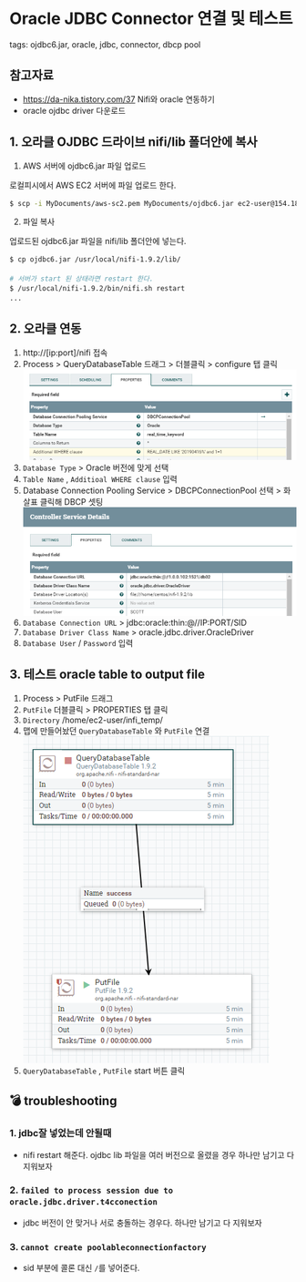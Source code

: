 # Oracle JDBC Connector 연결 및 테스트

tags: ojdbc6.jar, oracle, jdbc, connector, dbcp pool

## 참고자료
- https://da-nika.tistory.com/37  Nifi와 oracle 연동하기
- oracle ojdbc driver 다운로드

## 1. 오라클 OJDBC 드라이브 nifi/lib 폴더안에 복사
    
1. AWS 서버에 ojdbc6.jar 파일 업로드

로컬피시에서 AWS EC2 서버에 파일 업로드 한다. 
```bash
$ scp -i MyDocuments/aws-sc2.pem MyDocuments/ojdbc6.jar ec2-user@154.180.93.83:~/ 
```

2. 파일 복사

업로드된 ojdbc6.jar 파일을 nifi/lib 폴더안에 넣는다.
```bash
$ cp ojdbc6.jar /usr/local/nifi-1.9.2/lib/

# 서버가 start 된 상태라면 restart 한다.
$ /usr/local/nifi-1.9.2/bin/nifi.sh restart
...

```
## 2. 오라클 연동
1. http://[ip:port]/nifi 접속
2. Process > QueryDatabaseTable 드래그 > 더블클릭 > configure 탭 클릭
![DB jdbc 셋팅](./images/nifi-databasecontrollerservice-properties.png)
3. `Database Type` > Oracle 버전에 맞게 선택
4. `Table Name` , `Additioal WHERE clause` 입력
5. Database Connection Pooling Service  > DBCPConnectionPool 선택 > 화살표 클릭해 DBCP 셋팅
![오라클 DBCP 셋팅](./images/nifi-oracle-dbcpconnectionpool-properties.png)
6. `Database Connection URL` > jdbc:oracle:thin:@//IP:PORT/SID
7. `Database Driver Class Name` > oracle.jdbc.driver.OracleDriver
8. `Database User` / `Password` 입력


## 3. 테스트 oracle table to output file
1. Process > PutFile 드래그
1. `PutFile` 더블클릭 > PROPERTIES 탭 클릭
1. `Directory` /home/ec2-user/infi_temp/
1. 맵에 만들어놨던 `QueryDatabaseTable` 와 `PutFile` 연결
![테이블 데이터 파일로 떨어뜨리기](./images/nifi-relation-querytoputfile.png)
1. `QueryDatabaseTable` , `PutFile` start 버튼 클릭


## :bomb: troubleshooting

### 1. jdbc잘 넣었는데 안될때 
- nifi restart 해준다. ojdbc lib 파일을 여러 버전으로 올렸을 경우 하나만 남기고 다 지워보자

### 2. `failed to process session due to oracle.jdbc.driver.t4cconection`
- jdbc 버전이 안 맞거나 서로 충돌하는 경우다. 하나만 남기고 다 지워보자

### 3. `cannot create poolableconnectionfactory`
- sid 부분에 콜론 대신 `/`를 넣어준다.



 



